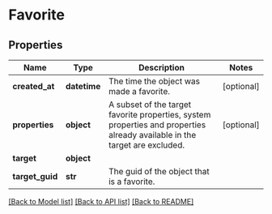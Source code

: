 # Favorite

## Properties
Name | Type | Description | Notes
------------ | ------------- | ------------- | -------------
**created_at** | **datetime** | The time the object was made a favorite. | [optional] 
**properties** | **object** | A subset of the target favorite properties, system properties and properties already available in the target are excluded. | [optional] 
**target** | **object** |  | 
**target_guid** | **str** | The guid of the object that is a favorite. | 

[[Back to Model list]](../README.md#documentation-for-models) [[Back to API list]](../README.md#documentation-for-api-endpoints) [[Back to README]](../README.md)

